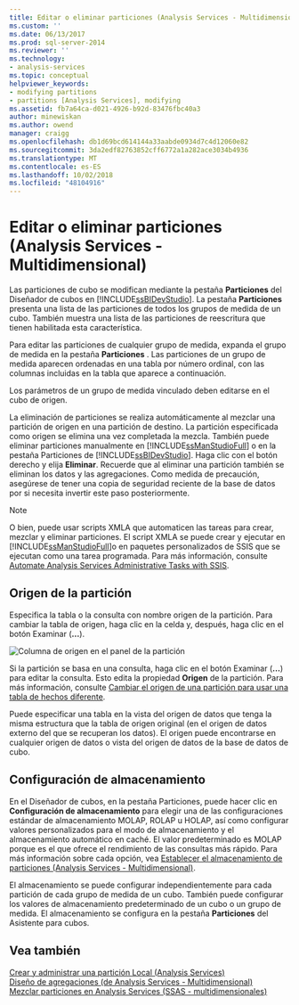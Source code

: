 ```yaml
---
title: Editar o eliminar particiones (Analysis Services - Multidimensional) | Microsoft Docs
ms.custom: ''
ms.date: 06/13/2017
ms.prod: sql-server-2014
ms.reviewer: ''
ms.technology:
- analysis-services
ms.topic: conceptual
helpviewer_keywords:
- modifying partitions
- partitions [Analysis Services], modifying
ms.assetid: fb7a64ca-d021-4926-b92d-83476fbc40a3
author: minewiskan
ms.author: owend
manager: craigg
ms.openlocfilehash: db1d69bcd614144a33aabde0934d7c4d12060e82
ms.sourcegitcommit: 3da2edf82763852cff6772a1a282ace3034b4936
ms.translationtype: MT
ms.contentlocale: es-ES
ms.lasthandoff: 10/02/2018
ms.locfileid: "48104916"
---
```

# <a name="edit-or-delete-partitions-analyisis-services---multidimensional"></a>Editar o eliminar particiones (Analysis Services - Multidimensional)
  Las particiones de cubo se modifican mediante la pestaña **Particiones** del Diseñador de cubos en [!INCLUDE[ssBIDevStudio](../../../includes/ssbidevstudio-md.md)]. La pestaña **Particiones** presenta una lista de las particiones de todos los grupos de medida de un cubo. También muestra una lista de las particiones de reescritura que tienen habilitada esta característica.  
  
 Para editar las particiones de cualquier grupo de medida, expanda el grupo de medida en la pestaña **Particiones** . Las particiones de un grupo de medida aparecen ordenadas en una tabla por número ordinal, con las columnas incluidas en la tabla que aparece a continuación.  
  
 Los parámetros de un grupo de medida vinculado deben editarse en el cubo de origen.  
  
 La eliminación de particiones se realiza automáticamente al mezclar una partición de origen en una partición de destino. La partición especificada como origen se elimina una vez completada la mezcla. También puede eliminar particiones manualmente en [!INCLUDE[ssManStudioFull](../../../includes/ssmanstudiofull-md.md)] o en la pestaña Particiones de [!INCLUDE[ssBIDevStudio](../../../includes/ssbidevstudio-md.md)]. Haga clic con el botón derecho y elija **Eliminar**. Recuerde que al eliminar una partición también se eliminan los datos y las agregaciones. Como medida de precaución, asegúrese de tener una copia de seguridad reciente de la base de datos por si necesita invertir este paso posteriormente.  
  
> [!NOTE]  
>  O bien, puede usar scripts XMLA que automaticen las tareas para crear, mezclar y eliminar particiones. El script XMLA se puede crear y ejecutar en [!INCLUDE[ssManStudioFull](../../../includes/ssmanstudiofull-md.md)]o en paquetes personalizados de SSIS que se ejecutan como una tarea programada. Para más información, consulte [Automate Analysis Services Administrative Tasks with SSIS](../instances/automate-analysis-services-administrative-tasks-with-ssis.md).  
  
## <a name="partition-source"></a>Origen de la partición  
 Especifica la tabla o la consulta con nombre origen de la partición. Para cambiar la tabla de origen, haga clic en la celda y, después, haga clic en el botón Examinar (**…**).  
  
 ![Columna de origen en el panel de la partición](../media/ssas-partitionsource.png "columna de origen en el panel de la partición")  
  
 Si la partición se basa en una consulta, haga clic en el botón Examinar (**…**) para editar la consulta. Esto edita la propiedad **Origen** de la partición. Para más información, consulte [Cambiar el origen de una partición para usar una tabla de hechos diferente](change-a-partition-source-to-use-a-different-fact-table.md).  
  
 Puede especificar una tabla en la vista del origen de datos que tenga la misma estructura que la tabla de origen original (en el origen de datos externo del que se recuperan los datos). El origen puede encontrarse en cualquier origen de datos o vista del origen de datos de la base de datos de cubo.  
  
## <a name="storage-settings"></a>Configuración de almacenamiento  
 En el Diseñador de cubos, en la pestaña Particiones, puede hacer clic en **Configuración de almacenamiento** para elegir una de las configuraciones estándar de almacenamiento MOLAP, ROLAP u HOLAP, así como configurar valores personalizados para el modo de almacenamiento y el almacenamiento automático en caché. El valor predeterminado es MOLAP porque es el que ofrece el rendimiento de las consultas más rápido. Para más información sobre cada opción, vea [Establecer el almacenamiento de particiones &#40;Analysis Services - Multidimensional&#41;](set-partition-storage-analysis-services-multidimensional.md).  
  
 El almacenamiento se puede configurar independientemente para cada partición de cada grupo de medida de un cubo. También puede configurar los valores de almacenamiento predeterminado de un cubo o un grupo de medida. El almacenamiento se configura en la pestaña **Particiones** del Asistente para cubos.  
  
## <a name="see-also"></a>Vea también  
 [Crear y administrar una partición Local &#40;Analysis Services&#41;](create-and-manage-a-local-partition-analysis-services.md)   
 [Diseño de agregaciones &#40;de Analysis Services - Multidimensional&#41;](designing-aggregations-analysis-services-multidimensional.md)   
 [Mezclar particiones en Analysis Services &#40;SSAS - multidimensionales&#41;](merge-partitions-in-analysis-services-ssas-multidimensional.md)  
  
  
